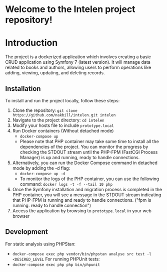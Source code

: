 # Welcome to the Intelen project repository!

# Introduction
The project is a dockerized application which involves creating a basic CRUD application using Symfony 7 (latest version). It will manage data related to books and authors, allowing users to perform operations like adding, viewing, updating, and deleting records.

## Installation
To install and run the project locally, follow these steps:

1. Clone the repository:  ```git clone https://github.com/nakbill/intelen.git intelen```
2. Navigate to the project directory: ```cd intelen```
3. Modify your hosts file to include ```prototype.local```
4. Run Docker containers (Without detached mode)
    - ```docker-compose up```
    - Please note that PHP container may take some time to install all the dependencies of the project. You can monitor the progress by checking the STDOUT stream until the PHP-FPM (FastCGI Process Manager) is up and running, ready to handle connections.
5. Alternatively, you can run the Docker Compose command in detached mode by adding the -d flag:
    - ```docker-compose up -d```
    - To monitor the logs of the PHP container, you can use the following command:  ```docker logs -t -f --tail 10 php```
6. Once the Symfony installation and migration process is completed in the PHP container, you will see a message in the STDOUT stream indicating that PHP-FPM is running and ready to handle connections. ("fpm is running. ready to handle connection")
7. Access the application by browsing to ```prototype.local``` in your web browser

## Development
For static analysis using PHPStan:
- ```docker-compose exec php vendor/bin/phpstan analyse src test -l <DESIRED_LEVEL```
For running PHPUnit tests:
- ```docker-compose exec php php bin/phpunit```
